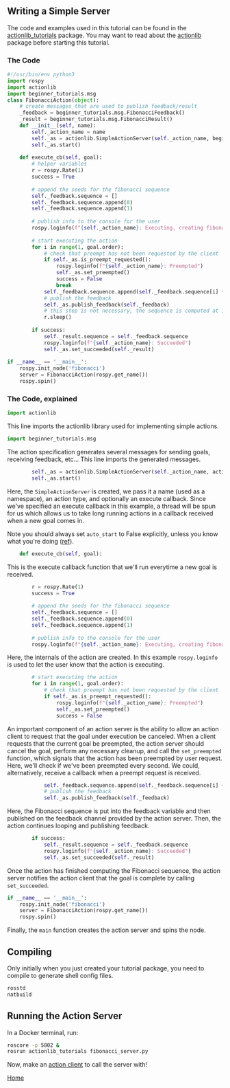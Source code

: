 Writing a Simple Server
-----------------------

The code and examples used in this tutorial can be found in the [actionlib_tutorials](http://wiki.ros.org/actionlib_tutorials) package. You may want to read about the [actionlib](http://wiki.ros.org/actionlib) package before starting this tutorial.

### The Code

```py
#!/usr/bin/env python3
import rospy
import actionlib
import beginner_tutorials.msg
class FibonacciAction(object):
    # create messages that are used to publish feedback/result
    _feedback = beginner_tutorials.msg.FibonacciFeedback()
    _result = beginner_tutorials.msg.FibonacciResult()
    def __init__(self, name):
        self._action_name = name
        self._as = actionlib.SimpleActionServer(self._action_name, beginner_tutorials.msg.FibonacciAction, execute_cb=self.execute_cb, auto_start = False)
        self._as.start()
      
    def execute_cb(self, goal):
        # helper variables
        r = rospy.Rate(1)
        success = True
        
        # append the seeds for the fibonacci sequence
        self._feedback.sequence = []
        self._feedback.sequence.append(0)
        self._feedback.sequence.append(1)
        
        # publish info to the console for the user
        rospy.loginfo(f"{self._action_name}: Executing, creating fibonacci sequence of order {goal.order} with seeds {self._feedback.sequence[0]}, {self._feedback.sequence[1]}")
        
        # start executing the action
        for i in range(1, goal.order):
            # check that preempt has not been requested by the client
            if self._as.is_preempt_requested():
                rospy.loginfo(f"{self._action_name}: Preempted")
                self._as.set_preempted()
                success = False
                break
            self._feedback.sequence.append(self._feedback.sequence[i] + self._feedback.sequence[i-1])
            # publish the feedback
            self._as.publish_feedback(self._feedback)
            # this step is not necessary, the sequence is computed at 1 Hz for demonstration purposes
            r.sleep()
        
        if success:
            self._result.sequence = self._feedback.sequence
            rospy.loginfo(f"{self._action_name}: Succeeded")
            self._as.set_succeeded(self._result)
        
if __name__ == '__main__':
    rospy.init_node('fibonacci')
    server = FibonacciAction(rospy.get_name())
    rospy.spin()
```

### The Code, explained

```py
import actionlib
```

This line imports the actionlib library used for implementing simple actions.

```py
import beginner_tutorials.msg
```

The action specification generates several messages for sending goals, receiving feedback, etc... This line imports the generated messages.

```py
        self._as = actionlib.SimpleActionServer(self._action_name, actionlib_tutorials.msg.FibonacciAction, execute_cb=self.execute_cb, auto_start = False)
        self._as.start()
```

Here, the `SimpleActionServer` is created, we pass it a name (used as a namespace), an action type, and optionally an execute callback. Since we've specified an execute callback in this example, a thread will be spun for us which allows us to take long running actions in a callback received when a new goal comes in.

Note you should always set `auto_start` to False explicitly, unless you know what you're doing ([ref](https://github.com/ros/actionlib/pull/60)).

```py
    def execute_cb(self, goal):
```

This is the execute callback function that we'll run everytime a new goal is received.

```py
        r = rospy.Rate(1)
        success = True
        
        # append the seeds for the fibonacci sequence
        self._feedback.sequence = []
        self._feedback.sequence.append(0)
        self._feedback.sequence.append(1)
        
        # publish info to the console for the user
        rospy.loginfo(f"{self._action_name}: Executing, creating fibonacci sequence of order {goal.order} with seeds {self._feedback.sequence[0]}, {self._feedback.sequence[1]}")
```

Here, the internals of the action are created. In this example `rospy.loginfo` is used to let the user know that the action is executing.

```py
        # start executing the action
        for i in range(1, goal.order):
            # check that preempt has not been requested by the client
            if self._as.is_preempt_requested():
                rospy.loginfo(f"{self._action_name}: Preempted")
                self._as.set_preempted()
                success = False
```

An important component of an action server is the ability to allow an action client to request that the goal under execution be canceled. When a client requests that the current goal be preempted, the action server should cancel the goal, perform any necessary cleanup, and call the `set_preempted` function, which signals that the action has been preempted by user request. Here, we'll check if we've been preempted every second. We could, alternatively, receive a callback when a preempt request is received.

```py
            self._feedback.sequence.append(self._feedback.sequence[i] + self._feedback.sequence[i-1])
            # publish the feedback
            self._as.publish_feedback(self._feedback)
```

Here, the Fibonacci sequence is put into the feedback variable and then published on the feedback channel provided by the action server. Then, the action continues looping and publishing feedback.

```py
        if success:
            self._result.sequence = self._feedback.sequence
            rospy.loginfo(f"{self._action_name}: Succeeded")
            self._as.set_succeeded(self._result)
```

Once the action has finished computing the Fibonacci sequence, the action server notifies the action client that the goal is complete by calling `set_succeeded`.

```py
if __name__ == '__main__':
    rospy.init_node('fibonacci')
    server = FibonacciAction(rospy.get_name())
    rospy.spin()
```

Finally, the `main` function creates the action server and spins the node.

Compiling
---------

Only initially when you just created your tutorial package, you need to compile to generate shell config files.

```bash
rosstd
natbuild
```

Running the Action Server
-------------------------

In a Docker terminal, run:

```bash
roscore -p 5802 &
rosrun actionlib_tutorials fibonacci_server.py
```

Now, make an [action client](./action_client.md) to call the server with!

[Home](/README.md)